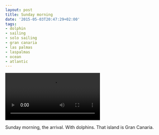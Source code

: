 ```yaml
---
layout: post
title: Sunday morning
date: '2015-05-03T20:47:29+02:00'
tags:
- dolphin
- sailing
- solo sailing
- gran canaria
- las palmas
- laspalmas
- ocean
- atlantic
---
```

<video controls><source src="/files/tumblr_nnseutGj8H1tq106b_720.mp4" type="video/mp4"></source></video>

Sunday morning, the arrival. With dolphins. That island is Gran Canaria.

